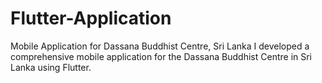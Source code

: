 # Flutter-Application
Mobile Application for Dassana Buddhist Centre, Sri Lanka  I developed a comprehensive mobile application for the Dassana Buddhist Centre in Sri Lanka using Flutter.
